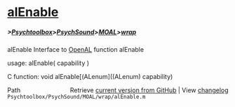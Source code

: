 # [alEnable](alEnable)
##### >[Psychtoolbox](Psychtoolbox)>[PsychSound](PsychSound)>[MOAL](MOAL)>[wrap](wrap)

alEnable  Interface to [OpenAL](OpenAL) function alEnable  
  
usage:  alEnable( capability )  
  
C function:  void alEnable[(ALenum]((ALenum) capability)  




<div class="code_header" style="text-align:right;">
  <span style="float:left;">Path&nbsp;&nbsp;</span> <span class="counter">Retrieve <a href=
  "https://raw.github.com/Psychtoolbox-3/Psychtoolbox-3/beta/Psychtoolbox/PsychSound/MOAL/wrap/alEnable.m">current version from GitHub</a> | View <a href=
  "https://github.com/Psychtoolbox-3/Psychtoolbox-3/commits/beta/Psychtoolbox/PsychSound/MOAL/wrap/alEnable.m">changelog</a></span>
</div>
<div class="code">
  <code>Psychtoolbox/PsychSound/MOAL/wrap/alEnable.m</code>
</div>

